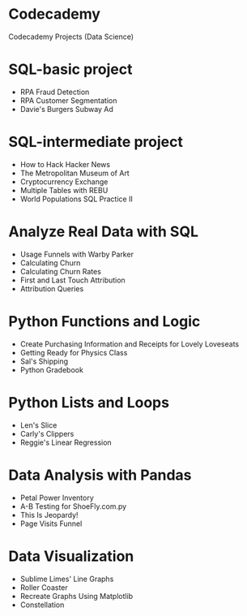 # Codecademy
Codecademy Projects (Data Science)

# SQL-basic project
* RPA Fraud Detection
* RPA Customer Segmentation
* Davie's Burgers Subway Ad

# SQL-intermediate project
* How to Hack Hacker News
* The Metropolitan Museum of Art
* Cryptocurrency Exchange
* Multiple Tables with REBU
* World Populations SQL Practice II

# Analyze Real Data with SQL
* Usage Funnels with Warby Parker
* Calculating Churn 
* Calculating Churn Rates
* First and Last Touch Attribution
* Attribution Queries

# Python Functions and Logic
* Create Purchasing Information and Receipts for Lovely Loveseats
* Getting Ready for Physics Class
* Sal's Shipping
* Python Gradebook

# Python Lists and Loops
* Len's Slice
* Carly's Clippers
* Reggie's Linear Regression

# Data Analysis with Pandas
* Petal Power Inventory
* A-B Testing for ShoeFly.com.py
* This Is Jeopardy!
* Page Visits Funnel

# Data Visualization
* Sublime Limes' Line Graphs
* Roller Coaster
* Recreate Graphs Using Matplotlib
* Constellation

